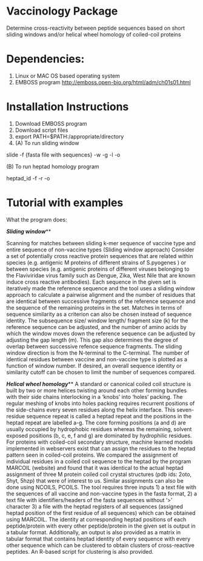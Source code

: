 # Vaccinology Package
Determine cross-reactivity between peptide sequences based on short sliding windows and/or helical wheel homology of coiled-coil proteins

# Dependencies:
1. Linux or MAC OS based operating system
2. EMBOSS program http://emboss.open-bio.org/html/adm/ch01s01.html

# Installation Instructions

1. Download EMBOSS program 
2. Download script files
3. export PATH=$PATH:/appropriate/directory
4. (A) To run sliding window

slide -f {fasta file with sequences} -w <window size> -g <gap size> -l <length of sequences> -o <output folder>

(B) To run heptad homology program

heptad_id -f <fasta file with sequences> -r <heptad register file > -o <output folder>

# Tutorial with examples

  

What the program does:

*****Sliding window*******

Scanning for matches between sliding k-mer sequence of vaccine type and entire sequence of non-vaccine types (Sliding window approach)
Consider a set of potentially cross reactive protein sequences that are related within species (e.g. antigenic M proteins of different strains of S.pyogenes ) or between species (e.g. antigenic proteins of different viruses belonging to the Flaviviridae virus family such as Dengue, Zika, West Nile that are known induce cross reactive antibodies). Each sequence in the given set is iteratively made the reference sequence and the tool uses a sliding window approach to calculate a pairwise alignment and the number of residues that are identical between successive fragments of the reference sequence and the sequence of the remaining proteins in the set. Matches in terms of sequence similarity as a criterion can also be chosen instead of sequence identity. The subsequence size/ window length/ fragment size (k) for the reference sequence can be adjusted, and the number of amino acids by which the window moves down the reference sequence can be adjusted by adjusting the gap length (m). This gap also determines the degree of overlap between successive refence sequence fragments. The sliding window direction is from the N-terminal to the C-terminal. The number of identical residues between vaccine and non-vaccine type is plotted as a function of window number. If desired, an overall sequence identity or similarity cutoff can be chosen to limit the number of sequences compared. 

*********Helical wheel homology***********
A standard or canonical coiled coil structure is built by two or more helices twisting around each other forming bundles with their side chains interlocking in a ‘knobs’ into ‘holes’ packing. The regular meshing of knobs into holes packing requires recurrent positions of the side-chains every seven residues along the helix interface. This seven-residue sequence repeat is called a heptad repeat and the positions in the heptad repeat are labelled a-g. The core forming positions (a and d) are usually occupied by hydrophobic residues whereas the remaining, solvent exposed positions (b, c, e, f and g) are dominated by hydrophilic residues. For proteins with coiled-coil secondary structure, machine learned models implemented in webservers exist that can assign the residues to the heptad pattern seen in coiled-coil proteins. We compared the assignment of individual residues in a coiled coil sequence to the heptad by the program MARCOIL (website) and found that it was identical to the actual heptad assignment of three M protein coiled coil crystal structures (pdb ids: 2oto, 5hyt, 5hzp) that were of interest to us. Similar assignments can also be done using NCOILS, PCOILS. 
The tool requires three inputs 1) a text file with the sequences of all vaccine and non-vaccine types in the fasta format, 2) a text file with identifiers/headers of the fasta sequences without ‘>’ character 3) a file with the heptad registers of all sequences (assigned heptad position of the first residue of all sequences) which can be obtained using MARCOIL. The identity at corresponding heptad positions of each peptide/protein with every other peptide/protein in the given set is output in a tabular format. Additionally, an output is also provided as a matrix in tabular format that contains heptad identity of every sequence with every other sequence which can be clustered to obtain clusters of cross-reactive peptides. An R-based script for clustering is also provided. 

